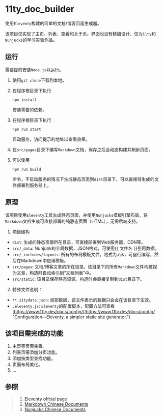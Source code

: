 # 11ty_doc_builder
使用`Eleventy`构建的简单的文档/博客页面生成器。

该项目仅实现了主页、列表、查看和关于页，界面也没有精细设计，仅为`11ty`和`Nunjucks`的学习实验作品。

## 运行
需要提前安装`Node.js`以运行。

1. 使用`git clone`下载到本地。

2. 在程序根目录下执行
    ```
    npm install
    ```
    安装需要的依赖。
3. 在程序根目录下执行
    ```
    npm run start
    ```
    启动服务，访问提示的地址以查看效果。
4. 在`src/pages`目录下编写`Markdown`文档，保存之后会动态构建并刷新页面。

5. 可以使用
    ```
    npm run build
    ```
    命令，不启动服务的情况下生成静态页面到`dist`目录下，可以直接将生成的文件部署到服务器上。

## 原理
该项目使用`Eleventy`工具生成静态页面，并使用`Nunjucks`模板引擎布局，将`Markdown`文档生成可直接部署的纯静态页面（HTML），无需后端支持。

1. 项目结构
- `dist`: 生成的静态页面所在目录，可直接部署到Web服务器、CDN等。
- `src/_data`: Nunjunk的全局数据，JSON格式，可使用{{ 文件名 }}引用数据。
- `src/_includes/layouts`: 所有的布局模板文件，格式为.njk，可自行编写，然后在Markdown中应用模板。
- `src/pages`: 文档/博客文章的所在目录。该目录下的所有`Markdown`文件均被视为文章，构造时自动索引到“文档列表”中。
- `src/static`: 该目录保存静态资源，构造时会直接复制到`dist`目录下。

2. 特殊文件说明：
- `**.11tydata.json`: 局部数据，该文件表示的数据只会会在该目录下生效。
- `.eleventy.js`: `Eleventy`的配置脚本，配置方法可查看[https://www.11ty.dev/docs/config/](https://www.11ty.dev/docs/config/ "Configuration—Eleventy, a simpler static site generator.")

## 该项目需完成的功能
1. 主页等页面完善。
2. 列表页需添加分页功能。
3. 添加按类型查找功能。
4. 页面布局美化。
5. ...

## 参照
> 1. [Eleventy offcial page](https://www.11ty.dev/ "Eleventy is a simpler static site generator.")  
> 2. [Markdown Chinese Documents](http://markdown.p2hp.com/ "Markdown 中文网")
> 3. [Nunjucks Chinese Documents](https://nunjucks.bootcss.com/ "Nunjucks 中文文档")